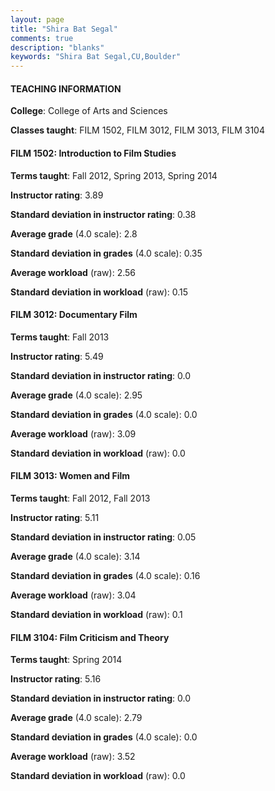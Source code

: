 ```yaml
---
layout: page
title: "Shira Bat Segal" 
comments: true
description: "blanks"
keywords: "Shira Bat Segal,CU,Boulder"
---
```

<head>
<script src="https://ajax.googleapis.com/ajax/libs/jquery/2.1.3/jquery.min.js"></script>
<script src="https://dl.dropboxusercontent.com/s/pc42nxpaw1ea4o9/highcharts.js?dl=0"></script>
<!-- <script src="../assets/js/highcharts.js"></script> -->
<style type="text/css">@font-face {
	font-family: "Bebas Neue";
	src: url(https://www.filehosting.org/file/details/544349/BebasNeue Regular.otf) format("opentype");
	}
	h1.Bebas { 
		font-family: "Bebas Neue", Verdana, Tahoma;
	}
</style>
</head>
	   
#### TEACHING INFORMATION

**College**: College of Arts and Sciences

**Classes taught**: FILM 1502, FILM 3012, FILM 3013, FILM 3104

#### FILM 1502: Introduction to Film Studies

**Terms taught**: Fall 2012, Spring 2013, Spring 2014

**Instructor rating**: 3.89

**Standard deviation in instructor rating**: 0.38

**Average grade** (4.0 scale): 2.8

**Standard deviation in grades** (4.0 scale): 0.35

**Average workload** (raw): 2.56

**Standard deviation in workload** (raw): 0.15

#### FILM 3012: Documentary Film

**Terms taught**: Fall 2013

**Instructor rating**: 5.49

**Standard deviation in instructor rating**: 0.0

**Average grade** (4.0 scale): 2.95

**Standard deviation in grades** (4.0 scale): 0.0

**Average workload** (raw): 3.09

**Standard deviation in workload** (raw): 0.0

#### FILM 3013: Women and Film

**Terms taught**: Fall 2012, Fall 2013

**Instructor rating**: 5.11

**Standard deviation in instructor rating**: 0.05

**Average grade** (4.0 scale): 3.14

**Standard deviation in grades** (4.0 scale): 0.16

**Average workload** (raw): 3.04

**Standard deviation in workload** (raw): 0.1

#### FILM 3104: Film Criticism and Theory

**Terms taught**: Spring 2014

**Instructor rating**: 5.16

**Standard deviation in instructor rating**: 0.0

**Average grade** (4.0 scale): 2.79

**Standard deviation in grades** (4.0 scale): 0.0

**Average workload** (raw): 3.52

**Standard deviation in workload** (raw): 0.0

